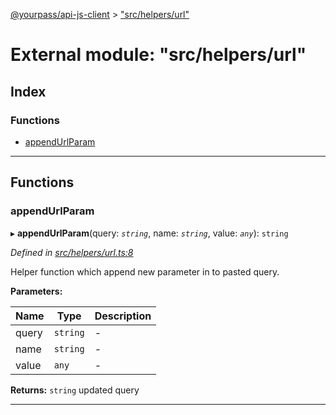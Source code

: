 [@yourpass/api-js-client](../README.md) > ["src/helpers/url"](../modules/_src_helpers_url_.md)

# External module: "src/helpers/url"

## Index

### Functions

* [appendUrlParam](_src_helpers_url_.md#appendurlparam)

---

## Functions

<a id="appendurlparam"></a>

###  appendUrlParam

▸ **appendUrlParam**(query: *`string`*, name: *`string`*, value: *`any`*): `string`

*Defined in [src/helpers/url.ts:8](https://github.com/yourpass/yourpass-api-js-client/blob/eaf5d7e/src/helpers/url.ts#L8)*

Helper function which append new parameter in to pasted query.

**Parameters:**

| Name | Type | Description |
| ------ | ------ | ------ |
| query | `string` |  \- |
| name | `string` |  \- |
| value | `any` |  \- |

**Returns:** `string`
updated query

___

